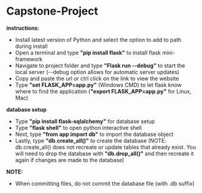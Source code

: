 # Capstone-Project

**instructions:**
 - Install latest version of Python and select the option to add to path during install
 - Open a terminal and type **"pip install flask"** to install flask mini-framework
 - Navigate to project folder and type **"Flask run --debug"** to start the local server (--debug option allows for automatic server updates)
 - Copy and paste the url or ctrl click on the link to view the website
 - Type **"set FLASK_APP=app.py"** (Windows CMD) to let flask know where to find the application (**"export FLASK_APP=app.py"** for Linux, Mac)

**database setup**
 - Type **"pip install flask-sqlalchemy"** for database setup
 - Type **"flask shell"** to open python interactive shell
 - Next, type **"from app import db"** to import the database object
 - Lastly, type **"db.create_all()"** to create the database (NOTE: db.create_all() does not recreate or update tables that already exist. You will need to drop the database with **"db.drop_all()"** and then recreate it again if changes are made to the database)

**NOTE:**
 - When committing files, do not commit the database file (with .db suffix)
